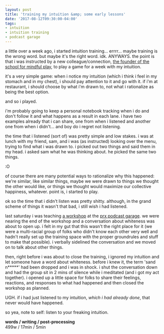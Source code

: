 ```yaml
---
layout: post
title: 'training my intuition &amp; some early lessons'
date: '2017-08-12T09:30:00-04:00'
tags:
- intuition
- intuition training
- podcast garage
--- 
```


a little over a week ago, i started intuition training... errrr... maybe training is the wrong word. but maybe it's the right word. idk. ANYWAYS. the point is that i was instructed by a new colleague/connection, [the founder of the school for mindful play](schoolofmindfulplay.com), to play a game for a week with my intuition. 

it's a very simple game: when i notice my intuition (which i think i feel in my stomach and in my chest), i should pay attention to it and go with it. if i'm at restaurant, i should choose by what i'm drawn to, not what i rationalize as being the best option. 

and so i played. 

i'm probably going to keep a personal notebook tracking when i do and don't follow it and what happens as a result in each lane. i have two examples already that i can share, one from when i listened and another one from when i didn't... and boy do i regret not listening. 

the time that i listened (sort of) was pretty simple and low stakes. i was at lunch with my friend, sam, and i was (as instructed) looking over the menu, trying to find what i was drawn to. i picked out two things and said them in my head. i asked sam what he was thinking about. he picked the same two things. 

:O

of course there are many potential ways to rationalize why this happened: we're similar, like similar things, maybe we were drawn to things we thought the other would like, or things we thought would maximize our collective happiness, whatever. point is, i started to play. 

ok so the time that i didn't listen was pretty shitty. although, in the grand scheme of things it wasn't that bad, i still wish i had listened. 

last saturday i was teaching [a workshop](https://www.podcastgarage.org/events/2017/8/5/personal-storytelling-for-social-change) at the [prx podcast garage](https://www.podcastgarage.org/). we were nearing the end of the workshop and a conversation about whiteness was about to open up. i felt in my gut that this wasn't the right place for it (we were a multi-racial group of folks who didn't know each other very well and hadn't really set up the training space with the proper groundrules and stuff to make that possible). i verbally sidelined the conversation and we moved on to talk about other things.

then, right before i was about to close the training, i ignored my intuition and let someone have a word about whiteness. before i knew it, the term 'sand n*****' had been dropped and i was in shock. i shut the conversation down and had the group sit in 2 mins of silence while i meditated (and i got my act together). i opened up a little space for folks to share their feelings, reactions, and responses to what had happened and then closed the workshop as planned. 

UGH. if i had just listened to my intuition, *which i had already done*, that never would have happened. 

so yea, note to self: listen to your freaking intuition. 

<!-- hyperlink bank -->

**words / writing / post-processing**  
499w / 17min / 5min